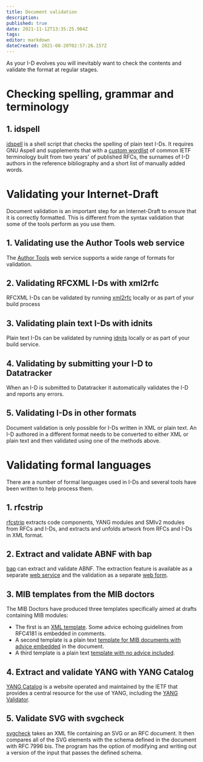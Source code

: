 ```yaml
---
title: Document validation
description: 
published: true
date: 2021-11-12T13:35:25.984Z
tags: 
editor: markdown
dateCreated: 2021-08-20T02:57:26.157Z
---
```


As your I-D evolves you will inevitably want to check the contents and validate the format at regular stages.

# Checking spelling, grammar and terminology

## 1. idspell
[idspell](https://tools.ietf.org/tools/idspell/webservice) is a shell script that checks the spelling of plain text I-Ds. It requires GNU Aspell and supplements that with a [custom wordlist](tools.ietf.org/tools/idspell/ietf-words.wl) of common IETF terminology built from two years' of published RFCs, the surnames of I-D authors in the reference bibliography and a short list of manually added words.

# Validating your Internet-Draft
Document validation is an important step for an Internet-Draft to ensure that it is correctly formatted.  This is different from the syntax validation that some of the tools perform as you use them.

## 1. Validating use the Author Tools web service
The [Author Tools](/https://author-tools.ietf.org) web service supports a wide range of formats for validation. 

## 2. Validating RFCXML I-Ds with xml2rfc
RFCXML I-Ds can be validated by running [xml2rfc]() locally or as part of your build process

## 3. Validating plain text I-Ds with idnits
Plain text I-Ds can be validated by running [idnits]() locally or as part of your build service.

## 4. Validating by submitting your I-D to Datatracker
When an I-D is submitted to Datatracker it automatically validates the I-D and reports any errors.

## 5. Validating I-Ds in other formats
Document validation is only possible for I-Ds written in XML or plain text.  An I-D authored in a different format needs to be converted to either XML or plain text and then validated using one of the methods above.

# Validating formal languages
There are a number of formal languages used in I-Ds and several tools have been written to help process them.

## 1. rfcstrip
[rfcstrip](https://github.com/mbj4668/rfcstrip) extracts code components, YANG modules and SMIv2 modules from RFCs and I-Ds, and extracts and unfolds artwork from RFCs and I-Ds in XML format.

## 2. Extract and validate ABNF with bap
[bap](https://github.com/fenner/bap) can extract and validate ABNF.  The extraction feature is available as a separate [web service](https://tools.ietf.org/abnf/) and the validation as a separate [web form](https://tools.ietf.org/tools/bap/abnf.cgi).

## 3. MIB templates from the MIB doctors
The MIB Doctors have produced three templates specifically aimed at drafts containing MIB modules: 
* The first is an [XML template](https://tools.ietf.org/tools/templates/mib-doc-template-xml.txt). Some advice echoing guidelines from RFC4181 is embedded in comments. 
* A second template is a plain text [template for MIB documents with advice embedded](https://tools.ietf.org/tools/templates/mib-doc-template-advice.txt) in the document. 
* A third template is a plain text [template with no advice included](https://tools.ietf.org/tools/templates/mib-doc-template-plain.txt).

## 4. Extract and validate YANG with YANG Catalog
[YANG Catalog](https://www.yangvalidator.com/) is a website operated and maintained by the IETF that provides a central resource for the use of YANG, including the [YANG Validator](https://www.yangvalidator.com/yangvalidator).

## 5. Validate SVG with svgcheck
[svgcheck](https://github.com/ietf-tools/RfcEditor/tree/master/svgcheck) takes an XML file containing an SVG or an RFC document. It then compares all of the SVG elements with the schema defined in the document with RFC 7996 bis. The program has the option of modifying and writing out a version of the input that passes the defined schema.